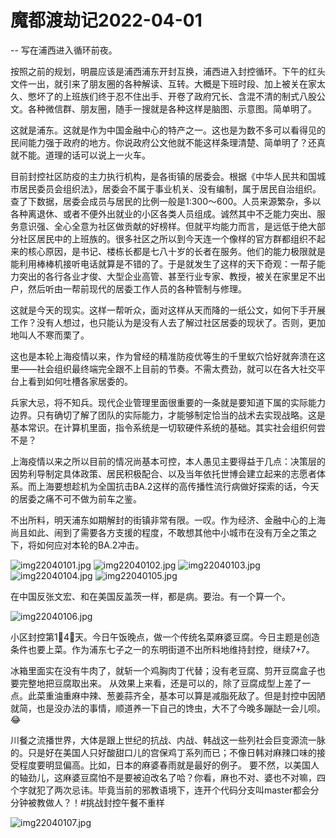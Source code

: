 # 魔都渡劫记2022-04-01

-- 写在浦西进入循环前夜。

按照之前的规划，明晨应该是浦西浦东开封互换，浦西进入封控循环。下午的红头文件一出，就引来了朋友圈的各种解读、互转。大概是下班时段、加上被关在家太久、憋坏了的上班族们终于忍不住出手、开卷了政府冗长、含混不清的制式八股公文。各种微信群、朋友圈，随手一搜就是各种这样是脑图、示意图。简单明了。

这就是浦东。这就是作为中国金融中心的特产之一。这也是为数不多可以看得见的民间能力强于政府的地方。你说政府公文他就不能这样条理清楚、简单明了？还真就不能。道理的话可以说上一火车。

目前封控社区防疫的主力执行机构，是各街镇的居委会。根据《中华人民共和国城市居民委员会组织法》，居委会不属于事业机关、没有编制，属于居民自治组织。查了下数据，居委会成员与居民的比例一般是1:300～600。人员来源繁杂，多以各种离退休、或者不便外出就业的小区各类人员组成。诚然其中不乏能力突出、服务意识强、全心全意为社区做贡献的好榜样。但就平均能力而言，是远低于绝大部分社区居民中的上班族的。很多社区之所以到今天连一个像样的官方群都组织不起来的核心原因，是书记、楼栋长都是七八十岁的长者在服务。他们的能力极限就是能利用棒棒机接听电话就算是不错的了。于是就发生了这样的天下奇观：一帮子能力突出的各行各业才俊、大型企业高管、甚至行业专家、教授，被关在家里足不出户，然后听由一帮前现代的居委工作人员的各种管制与修理。

这就是今天的现实。这样一帮听众，面对这样从天而降的一纸公文，如何下手开展工作？没有人想过，也只能认为是没有人去了解过社区居委的现状了。否则，更加地叫人不寒而栗了。

这也是本轮上海疫情以来，作为曾经的精准防疫优等生的千里蚁穴恰好就奔溃在这里——社会组织最终端完全跟不上目前的节奏。不需太费劲，就可以在各大社交平台上看到如何吐槽各家居委的。

兵家大忌，将不知兵。现代企业管理里面很重要的一条就是要知道下属的实际能力边界。只有确切了解了团队的实际能力，才能够制定恰当的战术去实现战略。这是基本常识。在计算机里面，指令系统是一切软硬件系统的基础。其实社会组织何尝不是？

上海疫情以来之所以目前的情况尚基本可控，本人愚见主要得益于几点：决策层的因势利导制定具体政策、居民积极配合、以及当年依托世博会建立起来的志愿者体系。而上海要想趁机为全国抗击BA.2这样的高传播性流行病做好探索的话，今天的居委之痛不可不做为前车之鉴。

不出所料，明天浦东如期解封的街镇非常有限。一叹。作为经济、金融中心的上海尚且如此、闹到了需要各方支援的程度，不敢想其他中小城市在没有万全之策之下，将如何应对本轮的BA.2冲击。

<img decoding="async" src="https://i0.wp.com/s2.loli.net/2022/04/30/CZi3GTN4o9r6Ku1.jpg?w=640&#038;ssl=1" alt="img22040101.jpg" data-recalc-dims="1" />  
<img decoding="async" src="https://i0.wp.com/s2.loli.net/2022/04/30/WNsoC6UPArRv5uw.jpg?w=640&#038;ssl=1" alt="img22040102.jpg" data-recalc-dims="1" />  
<img decoding="async" src="https://i0.wp.com/s2.loli.net/2022/04/30/Zqcsfa4dMwbGiOr.jpg?w=640&#038;ssl=1" alt="img22040103.jpg" data-recalc-dims="1" />  
<img decoding="async" src="https://i0.wp.com/s2.loli.net/2022/04/30/IBlF5NsVqk3yJEP.jpg?w=640&#038;ssl=1" alt="img22040104.jpg" data-recalc-dims="1" />  
<img decoding="async" src="https://i0.wp.com/s2.loli.net/2022/04/30/mD1sbEkHiLf9ehS.jpg?w=640&#038;ssl=1" alt="img22040105.jpg" data-recalc-dims="1" /> 

在中国反张文宏、和在美国反盖茨一样，都是病。要治。有一个算一个。

<img decoding="async" src="https://i0.wp.com/s2.loli.net/2022/04/30/resCbSk83ZDgQN4.jpg?w=640&#038;ssl=1" alt="img22040106.jpg" data-recalc-dims="1" /> 

小区封控第1⃣️4⃣️天。今日午饭晚点，做一个传统名菜麻婆豆腐。今日主题是创造条件也要上菜。作为浦东七子之一的东明街道不出所料地维持封控，继续7+7。

冰箱里面实在没有牛肉了，就斩一个鸡胸肉丁代替；没有老豆腐、剪开豆腐盒子也要完整地把豆腐取出来。 从效果上来看，还是可以的，除了豆腐成型上差了一点。此菜重油重麻中辣、葱姜蒜齐全，基本可以算是减脂死敌了。但是封控中因陋就简，也是没办法的事情，顺道养一下自己的馋虫，大不了今晚多蹦跶一会儿呗。😂

川餐之流播世界，大体是跟上世纪的抗战、内战、韩战这一些列社会巨变源流一脉的。只是好在美国人只好酸甜口儿的宫保鸡丁系列而已；不像日韩对麻辣口味的接受程度要明显偏高。比如，日本的麻婆春雨就是最好的例子。 要不然，以美国人的轴劲儿，这麻婆豆腐怕不是要被迫改名了哈？你看，麻也不对、婆也不对嘛，四个字就犯了两次忌讳。毕竟当前的邪教语境下，连开个代码分支叫master都会分分钟被教做人？！#挑战封控午餐不重样

<img decoding="async" src="https://i0.wp.com/s2.loli.net/2022/04/30/QZiU8AaIN2pxrfS.jpg?w=640&#038;ssl=1" alt="img22040107.jpg" data-recalc-dims="1" />

